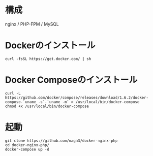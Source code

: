 # 構成

nginx / PHP-FPM / MySQL

# Dockerのインストール

```
curl -fsSL https://get.docker.com/ | sh
```

# Docker Composeのインストール

```
curl -L https://github.com/docker/compose/releases/download/1.6.2/docker-compose-`uname -s`-`uname -m` > /usr/local/bin/docker-compose
chmod +x /usr/local/bin/docker-compose
```

# 起動

```
git clone https://github.com/naga3/docker-nginx-php
cd docker-nginx-php/
docker-compose up -d
```
